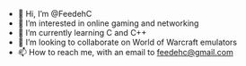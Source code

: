 - 👋 Hi, I’m @FeedehC
- 👀 I’m interested in online gaming and networking
- 🌱 I’m currently learning C and C++
- 💞️ I’m looking to collaborate on World of Warcraft emulators
- 📫 How to reach me, with an email to feedehc@gmail.com

<!---
FeedehC/FeedehC is a ✨ special ✨ repository because its `README.md` (this file) appears on your GitHub profile.
You can click the Preview link to take a look at your changes.
--->
